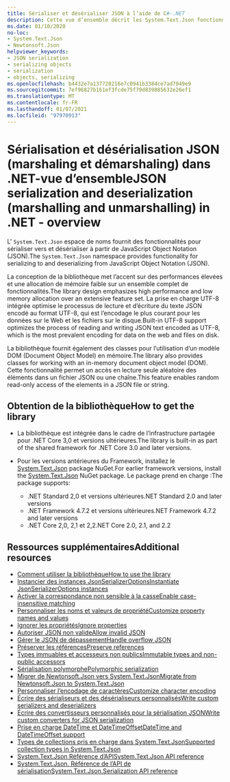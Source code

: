 ```yaml
---
title: Sérialiser et désérialiser JSON à l’aide de C#-.NET
description: Cette vue d’ensemble décrit les System.Text.Json fonctionnalités d’espace de noms pour sérialiser vers et désérialiser à partir de JSON dans .net.
ms.date: 01/10/2020
no-loc:
- System.Text.Json
- Newtonsoft.Json
helpviewer_keywords:
- JSON serialization
- serializing objects
- serialization
- objects, serializing
ms.openlocfilehash: b4432e7a137720216e7c0941b3384ce7ad7049e9
ms.sourcegitcommit: 7ef96827b161ef3fcde75f79d839885632e26ef1
ms.translationtype: MT
ms.contentlocale: fr-FR
ms.lasthandoff: 01/07/2021
ms.locfileid: "97970913"
---
```

# <a name="json-serialization-and-deserialization-marshalling-and-unmarshalling-in-net---overview"></a><span data-ttu-id="53551-103">Sérialisation et désérialisation JSON (marshaling et démarshaling) dans .NET-vue d’ensemble</span><span class="sxs-lookup"><span data-stu-id="53551-103">JSON serialization and deserialization (marshalling and unmarshalling) in .NET - overview</span></span>

<span data-ttu-id="53551-104">L' `System.Text.Json` espace de noms fournit des fonctionnalités pour sérialiser vers et désérialiser à partir de JavaScript Object Notation (JSON).</span><span class="sxs-lookup"><span data-stu-id="53551-104">The `System.Text.Json` namespace provides functionality for serializing to and deserializing from JavaScript Object Notation (JSON).</span></span>

<span data-ttu-id="53551-105">La conception de la bibliothèque met l’accent sur des performances élevées et une allocation de mémoire faible sur un ensemble complet de fonctionnalités.</span><span class="sxs-lookup"><span data-stu-id="53551-105">The library design emphasizes high performance and low memory allocation over an extensive feature set.</span></span> <span data-ttu-id="53551-106">La prise en charge UTF-8 intégrée optimise le processus de lecture et d’écriture du texte JSON encodé au format UTF-8, qui est l’encodage le plus courant pour les données sur le Web et les fichiers sur le disque.</span><span class="sxs-lookup"><span data-stu-id="53551-106">Built-in UTF-8 support optimizes the process of reading and writing JSON text encoded as UTF-8, which is the most prevalent encoding for data on the web and files on disk.</span></span>

<span data-ttu-id="53551-107">La bibliothèque fournit également des classes pour l’utilisation d’un modèle DOM (Document Object Model) en mémoire.</span><span class="sxs-lookup"><span data-stu-id="53551-107">The library also provides classes for working with an in-memory document object model (DOM).</span></span> <span data-ttu-id="53551-108">Cette fonctionnalité permet un accès en lecture seule aléatoire des éléments dans un fichier JSON ou une chaîne.</span><span class="sxs-lookup"><span data-stu-id="53551-108">This feature enables random read-only access of the elements in a JSON file or string.</span></span>

## <a name="how-to-get-the-library"></a><span data-ttu-id="53551-109">Obtention de la bibliothèque</span><span class="sxs-lookup"><span data-stu-id="53551-109">How to get the library</span></span>

* <span data-ttu-id="53551-110">La bibliothèque est intégrée dans le cadre de l’infrastructure partagée pour .NET Core 3,0 et versions ultérieures.</span><span class="sxs-lookup"><span data-stu-id="53551-110">The library is built-in as part of the shared framework for .NET Core 3.0 and later versions.</span></span>
* <span data-ttu-id="53551-111">Pour les versions antérieures du Framework, installez le [System.Text.Json](https://www.nuget.org/packages/System.Text.Json) package NuGet.</span><span class="sxs-lookup"><span data-stu-id="53551-111">For earlier framework versions, install the [System.Text.Json](https://www.nuget.org/packages/System.Text.Json) NuGet package.</span></span> <span data-ttu-id="53551-112">Le package prend en charge :</span><span class="sxs-lookup"><span data-stu-id="53551-112">The package supports:</span></span>

  * <span data-ttu-id="53551-113">.NET Standard 2,0 et versions ultérieures</span><span class="sxs-lookup"><span data-stu-id="53551-113">.NET Standard 2.0 and later versions</span></span>
  * <span data-ttu-id="53551-114">.NET Framework 4.7.2 et versions ultérieures</span><span class="sxs-lookup"><span data-stu-id="53551-114">.NET Framework 4.7.2 and later versions</span></span>
  * <span data-ttu-id="53551-115">.NET Core 2,0, 2,1 et 2,2</span><span class="sxs-lookup"><span data-stu-id="53551-115">.NET Core 2.0, 2.1, and 2.2</span></span>

## <a name="additional-resources"></a><span data-ttu-id="53551-116">Ressources supplémentaires</span><span class="sxs-lookup"><span data-stu-id="53551-116">Additional resources</span></span>

* [<span data-ttu-id="53551-117">Comment utiliser la bibliothèque</span><span class="sxs-lookup"><span data-stu-id="53551-117">How to use the library</span></span>](system-text-json-how-to.md)
* [<span data-ttu-id="53551-118">Instancier des instances JsonSerializerOptions</span><span class="sxs-lookup"><span data-stu-id="53551-118">Instantiate JsonSerializerOptions instances</span></span>](system-text-json-configure-options.md)
* [<span data-ttu-id="53551-119">Activer la correspondance non sensible à la casse</span><span class="sxs-lookup"><span data-stu-id="53551-119">Enable case-insensitive matching</span></span>](system-text-json-character-casing.md)
* [<span data-ttu-id="53551-120">Personnaliser les noms et valeurs de propriété</span><span class="sxs-lookup"><span data-stu-id="53551-120">Customize property names and values</span></span>](system-text-json-customize-properties.md)
* [<span data-ttu-id="53551-121">Ignorer les propriétés</span><span class="sxs-lookup"><span data-stu-id="53551-121">Ignore properties</span></span>](system-text-json-ignore-properties.md)
* [<span data-ttu-id="53551-122">Autoriser JSON non valide</span><span class="sxs-lookup"><span data-stu-id="53551-122">Allow invalid JSON</span></span>](system-text-json-invalid-json.md)
* [<span data-ttu-id="53551-123">Gérer le JSON de dépassement</span><span class="sxs-lookup"><span data-stu-id="53551-123">Handle overflow JSON</span></span>](system-text-json-handle-overflow.md)
* [<span data-ttu-id="53551-124">Préserver les références</span><span class="sxs-lookup"><span data-stu-id="53551-124">Preserve references</span></span>](system-text-json-preserve-references.md)
* [<span data-ttu-id="53551-125">Types immuables et accesseurs non publics</span><span class="sxs-lookup"><span data-stu-id="53551-125">Immutable types and non-public accessors</span></span>](system-text-json-immutability.md)
* [<span data-ttu-id="53551-126">Sérialisation polymorphe</span><span class="sxs-lookup"><span data-stu-id="53551-126">Polymorphic serialization</span></span>](system-text-json-polymorphism.md)
* [<span data-ttu-id="53551-127">Migrer de Newtonsoft.Json vers System.Text.Json</span><span class="sxs-lookup"><span data-stu-id="53551-127">Migrate from Newtonsoft.Json to System.Text.Json</span></span>](system-text-json-migrate-from-newtonsoft-how-to.md)
* [<span data-ttu-id="53551-128">Personnaliser l’encodage de caractères</span><span class="sxs-lookup"><span data-stu-id="53551-128">Customize character encoding</span></span>](system-text-json-character-encoding.md)
* [<span data-ttu-id="53551-129">Écrire des sérialiseurs et des désérialiseurs personnalisés</span><span class="sxs-lookup"><span data-stu-id="53551-129">Write custom serializers and deserializers</span></span>](write-custom-serializer-deserializer.md)
* [<span data-ttu-id="53551-130">Écrire des convertisseurs personnalisés pour la sérialisation JSON</span><span class="sxs-lookup"><span data-stu-id="53551-130">Write custom converters for JSON serialization</span></span>](system-text-json-converters-how-to.md)
* [<span data-ttu-id="53551-131">Prise en charge DateTime et DateTimeOffset</span><span class="sxs-lookup"><span data-stu-id="53551-131">DateTime and DateTimeOffset support</span></span>](../datetime/system-text-json-support.md)
* [<span data-ttu-id="53551-132">Types de collections pris en charge dans System.Text.Json</span><span class="sxs-lookup"><span data-stu-id="53551-132">Supported collection types in System.Text.Json</span></span>](system-text-json-supported-collection-types.md)
* <span data-ttu-id="53551-133">[System.Text.Json Référence d’API](xref:System.Text.Json)</span><span class="sxs-lookup"><span data-stu-id="53551-133">[System.Text.Json API reference](xref:System.Text.Json)</span></span>
* <span data-ttu-id="53551-134">[System.Text.Json. Référence de l’API de sérialisation](xref:System.Text.Json.Serialization)</span><span class="sxs-lookup"><span data-stu-id="53551-134">[System.Text.Json.Serialization API reference](xref:System.Text.Json.Serialization)</span></span>
